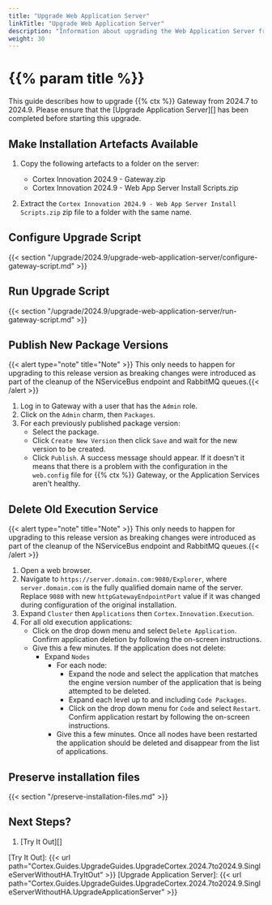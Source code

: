 ```yaml
---
title: "Upgrade Web Application Server"
linkTitle: "Upgrade Web Application Server"
description: "Information about upgrading the Web Application Server from 2024.7 to 2024.9."
weight: 30
---
```


# {{% param title %}}

This guide describes how to upgrade {{% ctx %}} Gateway from 2024.7 to 2024.9. Please ensure that the [Upgrade Application Server][] has been completed before starting this upgrade.

## Make Installation Artefacts Available

1. Copy the following artefacts to a folder on the server:

   * Cortex Innovation 2024.9 - Gateway.zip
   * Cortex Innovation 2024.9 - Web App Server Install Scripts.zip

1. Extract the `Cortex Innovation 2024.9 - Web App Server Install Scripts.zip` zip file to a folder with the same name.

## Configure Upgrade Script

{{< section "/upgrade/2024.9/upgrade-web-application-server/configure-gateway-script.md" >}}

## Run Upgrade Script

{{< section "/upgrade/2024.9/upgrade-web-application-server/run-gateway-script.md" >}}

## Publish New Package Versions
   {{< alert type="note" title="Note" >}} This only needs to happen for upgrading to this release version as breaking changes were introduced as part of the cleanup of the NServiceBus endpoint and RabbitMQ queues.{{< /alert >}}
1. Log in to Gateway with a user that has the `Admin` role.
1. Click on the `Admin` charm, then `Packages`.
1. For each previously published package version:
    * Select the package.
    * Click `Create New Version` then click `Save` and wait for the new version to be created.
    * Click `Publish`. A success message should appear. If it doesn't it means that there is a problem with the configuration in the `web.config` file for {{% ctx %}} Gateway, or the Application Services aren't healthy.

## Delete Old Execution Service
   {{< alert type="note" title="Note" >}} This only needs to happen for upgrading to this release version as breaking changes were introduced as part of the cleanup of the NServiceBus endpoint and RabbitMQ queues.{{< /alert >}}

1. Open a web browser.
1. Navigate to `https://server.domain.com:9080/Explorer`, where `server.domain.com` is the fully qualified domain name of the server. Replace `9080` with new `httpGatewayEndpointPort` value if it was changed during configuration of the original installation.
1. Expand `Cluster` then `Applications` then `Cortex.Innovation.Execution`.
1. For all old execution applications:
    * Click on the drop down menu and select `Delete Application`. Confirm application deletion by following the on-screen instructions.
    * Give this a few minutes. If the application does not delete:
        * Expand `Nodes`
            * For each node:
                * Expand the node and select the application that matches the engine version number of the application that is being attempted to be deleted.
                * Expand each level up to and including `Code Packages`.
                * Click on the drop down menu for `Code` and select `Restart`. Confirm application restart by following the on-screen instructions.
            * Give this a few minutes. Once all nodes have been restarted the application should be deleted and disappear from the list of applications.


## Preserve installation files

{{< section "/preserve-installation-files.md" >}}

## Next Steps?

1. [Try It Out][]

[Try It Out]: {{< url path="Cortex.Guides.UpgradeGuides.UpgradeCortex.2024.7to2024.9.SingleServerWithoutHA.TryItOut" >}}
[Upgrade Application Server]: {{< url path="Cortex.Guides.UpgradeGuides.UpgradeCortex.2024.7to2024.9.SingleServerWithoutHA.UpgradeApplicationServer" >}}

